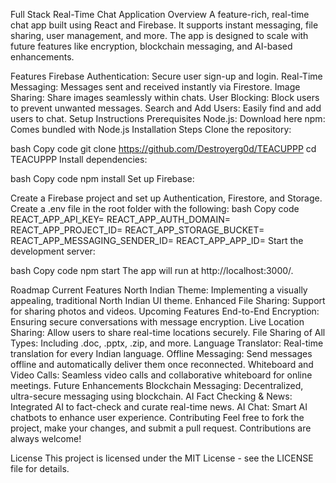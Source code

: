 Full Stack Real-Time Chat Application
Overview
A feature-rich, real-time chat app built using React and Firebase. It supports instant messaging, file sharing, user management, and more. The app is designed to scale with future features like encryption, blockchain messaging, and AI-based enhancements.

Features
Firebase Authentication: Secure user sign-up and login.
Real-Time Messaging: Messages sent and received instantly via Firestore.
Image Sharing: Share images seamlessly within chats.
User Blocking: Block users to prevent unwanted messages.
Search and Add Users: Easily find and add users to chat.
Setup Instructions
Prerequisites
Node.js: Download here
npm: Comes bundled with Node.js
Installation Steps
Clone the repository:

bash
Copy code
git clone https://github.com/Destroyerg0d/TEACUPPP
cd TEACUPPP
Install dependencies:

bash
Copy code
npm install
Set up Firebase:

Create a Firebase project and set up Authentication, Firestore, and Storage.
Create a .env file in the root folder with the following:
bash
Copy code
REACT_APP_API_KEY=<your-firebase-api-key>
REACT_APP_AUTH_DOMAIN=<your-auth-domain>
REACT_APP_PROJECT_ID=<your-project-id>
REACT_APP_STORAGE_BUCKET=<your-storage-bucket>
REACT_APP_MESSAGING_SENDER_ID=<your-messaging-sender-id>
REACT_APP_APP_ID=<your-app-id>
Start the development server:

bash
Copy code
npm start
The app will run at http://localhost:3000/.

Roadmap
Current Features
North Indian Theme: Implementing a visually appealing, traditional North Indian UI theme.
Enhanced File Sharing: Support for sharing photos and videos.
Upcoming Features
End-to-End Encryption: Ensuring secure conversations with message encryption.
Live Location Sharing: Allow users to share real-time locations securely.
File Sharing of All Types: Including .doc, .pptx, .zip, and more.
Language Translator: Real-time translation for every Indian language.
Offline Messaging: Send messages offline and automatically deliver them once reconnected.
Whiteboard and Video Calls: Seamless video calls and collaborative whiteboard for online meetings.
Future Enhancements
Blockchain Messaging: Decentralized, ultra-secure messaging using blockchain.
AI Fact Checking & News: Integrated AI to fact-check and curate real-time news.
AI Chat: Smart AI chatbots to enhance user experience.
Contributing
Feel free to fork the project, make your changes, and submit a pull request. Contributions are always welcome!

License
This project is licensed under the MIT License - see the LICENSE file for details.
